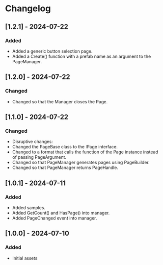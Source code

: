 # Changelog

## [1.2.1] - 2024-07-22
### Added
- Added a generic button selection page.
- Added a Create() function with a prefab name as an argument to the PageManager.

## [1.2.0] - 2024-07-22
### Changed
- Changed so that the Manager closes the Page.

## [1.1.0] - 2024-07-22
### Changed
- Disruptive changes:
- Changed the PageBase class to the IPage interface.
- Changed to a format that calls the function of the Page instance instead of passing PageArgument.
- Changed so that PageManager generates pages using PageBuilder.
- Changed so that PageManager returns PageHandle.

## [1.0.1] - 2024-07-11
### Added
- Added samples.
- Added GetCount() and HasPage() into manager.
- Added PageChanged event into manager.

## [1.0.0] - 2024-07-10
### Added
- Initial assets
